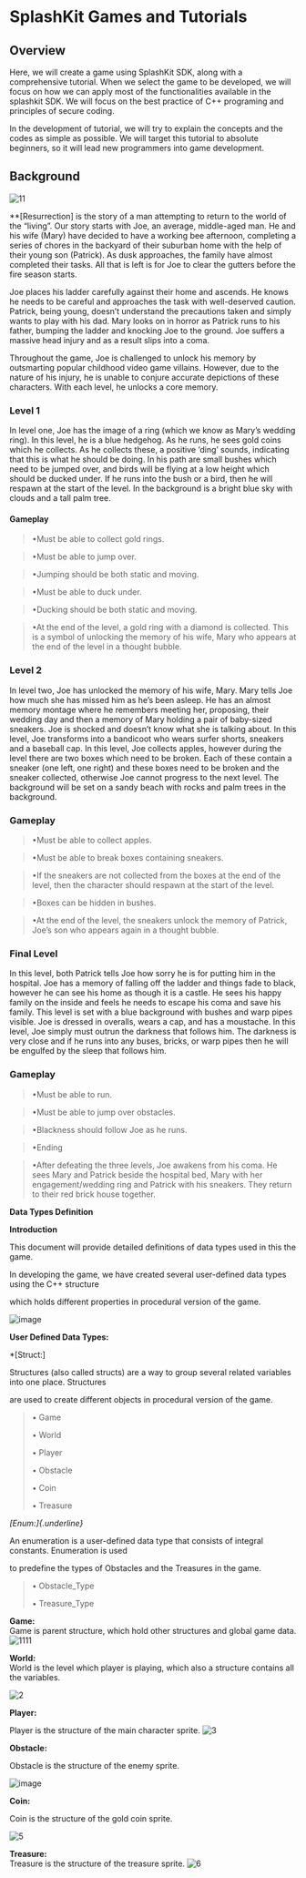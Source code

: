 # SplashKit Games and Tutorials
 
## Overview
Here, we will create a game using SplashKit SDK, along with a comprehensive tutorial. When we select the game to be developed, we will focus on how we can apply most of the functionalities available in the splashkit SDK. We will focus on the best practice of C++ programing and principles of secure coding.

In the development of tutorial, we will try to explain the concepts and the codes as simple as possible. We will target this tutorial to absolute beginners, so it will lead new programmers into game development.

## Background 
![11](https://user-images.githubusercontent.com/68922962/230664810-a6807531-24fe-4447-8be9-f1c8f32b97c8.JPG)


**[Resurrection] is the story of a man attempting to return to the world of the “living”. Our story starts with Joe, an average, middle-aged man. He and his wife (Mary) have decided to have a working bee afternoon, completing a series of chores in the backyard of their suburban home with the help of their young son (Patrick). As dusk approaches, the family have almost completed their tasks. All that is left is for Joe to clear the gutters before the fire season starts. 

Joe places his ladder carefully against their home and ascends. He knows he needs to be careful and approaches the task with well-deserved caution. Patrick, being young, doesn’t understand the precautions taken and simply wants to play with his dad. Mary looks on in horror as Patrick runs to his father, bumping the ladder and knocking Joe to the ground. Joe suffers a massive head injury and as a result slips into a coma. 

Throughout the game, Joe is challenged to unlock his memory by outsmarting popular childhood video game villains. However, due to the nature of his injury, he is unable to conjure accurate depictions of these characters. With each level, he unlocks a core memory. 
### Level 1 

In level one, Joe has the image of a ring (which we know as Mary’s wedding ring). In this level, he is a blue hedgehog. As he runs, he sees gold coins which he collects. As he collects these, a positive ‘ding’ sounds, indicating that this is what he should be doing. In his path are small bushes which need to be jumped over, and birds will be flying at a low height which should be ducked under. If he runs into the bush or a bird, then he will respawn at the start of the level. In the background is a bright blue sky with clouds and a tall palm tree. 

#### Gameplay 

> •Must be able to collect gold rings. 

> •Must be able to jump over. 

> •Jumping should be both static and moving. 

> •Must be able to duck under. 

> •Ducking should be both static and moving. 

> •At the end of the level, a gold ring with a diamond is collected. This is a symbol of unlocking the memory of his wife, Mary who appears at the end of the level in a thought bubble. 

### Level 2 

In level two, Joe has unlocked the memory of his wife, Mary. Mary tells Joe how much she has missed him as he’s been asleep. He has an almost memory montage where he remembers meeting her, proposing, their wedding day and then a memory of Mary holding a pair of baby-sized sneakers. Joe is shocked and doesn’t know what she is talking about. In this level, Joe transforms into a bandicoot who wears surfer shorts, sneakers and a baseball cap. In this level, Joe collects apples, however during the level there are two boxes which need to be broken. Each of these contain a sneaker (one left, one right) and these boxes need to be broken and the sneaker collected, otherwise Joe cannot progress to the next level. The background will be set on a sandy beach with rocks and palm trees in the background. 


### Gameplay 

> •Must be able to collect apples. 

> •Must be able to break boxes containing sneakers. 

> •If the sneakers are not collected from the boxes at the end of the level, then the character should respawn at the start of the level. 

> •Boxes can be hidden in bushes. 

> •At the end of the level, the sneakers unlock the memory of Patrick, Joe’s son who appears again in a thought bubble. 

### Final Level 

In this level, both Patrick tells Joe how sorry he is for putting him in the hospital. Joe has a memory of falling off the ladder and things fade to black, however he can see his home as though it is a castle. He sees his happy family on the inside and feels he needs to escape his coma and save his family. This level is set with a blue background with bushes and warp pipes visible. Joe is dressed in overalls, wears a cap, and has a moustache. In this level, Joe simply must outrun the darkness that follows him. The darkness is very close and if he runs into any buses, bricks, or warp pipes then he will be engulfed by the sleep that follows him. 

### Gameplay 

> •Must be able to run. 

> •Must be able to jump over obstacles. 

> •Blackness should follow Joe as he runs. 

> •Ending 

> •After defeating the three levels, Joe awakens from his coma. He sees Mary and Patrick beside the hospital bed, Mary with her engagement/wedding ring and Patrick  with his sneakers. They return to their red brick house together. 


**Data Types Definition**

**Introduction**

This document will provide detailed definitions of data types used in
this the game.

In developing the game, we have created several user-defined data types
using the C++ structure

which holds different properties in procedural version of the game.

![image](https://user-images.githubusercontent.com/68922962/230660137-f3a8cc1c-21d5-4ba6-8f2f-12549872e447.png)


**User Defined Data Types:**

*[Struct:]

Structures (also called structs) are a way to group several related
variables into one place. Structures

are used to create different objects in procedural version of the game.

> • Game
>
> • World
>
> • Player
>
> • Obstacle
>
> • Coin
>
> • Treasure

*[Enum:]{.underline}*

An enumeration is a user-defined data type that consists of integral
constants. Enumeration is used

to predefine the types of Obstacles and the Treasures in the game.

> • Obstacle_Type
>
> • Treasure_Type

**Game:**\
Game is parent structure, which hold other structures and global game
data.![1111](https://user-images.githubusercontent.com/68922962/230660876-5bacf7ee-c274-4bc6-a274-99e621d26c17.JPG)


**World:**\
World is the level which player is playing, which also a structure
contains all the variables.

![2](https://user-images.githubusercontent.com/68922962/230661076-c927e28e-3a62-424d-8ce0-896ec1af537a.JPG)


**Player:**

Player is the structure of the main character sprite.
![3](https://user-images.githubusercontent.com/68922962/230661229-0e9ff216-0bcb-4ee0-bd13-ab95b21f8d07.JPG)


**Obstacle:**

Obstacle is the structure of the enemy sprite.

![image](https://user-images.githubusercontent.com/68922962/230661359-47dad486-9177-4b8b-8935-f9df4953fc84.png)


**Coin:**

Coin is the structure of the gold coin sprite.

![5](https://user-images.githubusercontent.com/68922962/230661479-5b4acf95-e7b7-4348-a3ef-808f0961a4c2.JPG)


**Treasure:**\
Treasure is the structure of the treasure sprite.
![6](https://user-images.githubusercontent.com/68922962/230661582-ebdae5e8-4452-4fa5-86a2-5f5e3cd652e4.JPG)

